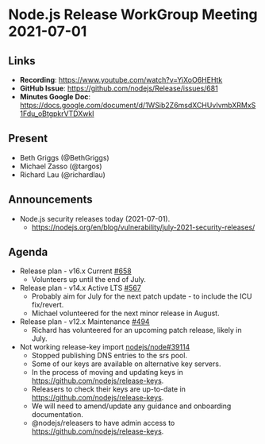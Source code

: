 # Node.js Release WorkGroup Meeting 2021-07-01

## Links

* **Recording**: https://www.youtube.com/watch?v=YiXoO6HEHtk
* **GitHub Issue**: https://github.com/nodejs/Release/issues/681
* **Minutes Google Doc**: https://docs.google.com/document/d/1WSib2Z6msdXCHUvIvmbXRMxS1Fdu_oBtgpkrVTDXwkI

## Present

* Beth Griggs (@BethGriggs)
* Michael Zasso (@targos)
* Richard Lau (@richardlau)

## Announcements

* Node.js security releases today (2021-07-01).
  * https://nodejs.org/en/blog/vulnerability/july-2021-security-releases/

## Agenda

* Release plan - v16.x Current [#658](https://github.com/nodejs/Release/issues/658)
  * Volunteers up until the end of July.
* Release plan - v14.x Active LTS [#567](https://github.com/nodejs/Release/issues/567)
  * Probably aim for July for the next patch update - to include the ICU fix/revert.
  * Michael volunteered for the next minor release in August.
* Release plan - v12.x Maintenance [#494](https://github.com/nodejs/Release/issues/494)
  * Richard has volunteered for an upcoming patch release, likely in July.
* Not working release-key import [nodejs/node#39114](https://github.com/nodejs/node/issues/39114)
  * Stopped publishing DNS entries to the srs pool.
  * Some of our keys are available on alternative key servers.
  * In the process of moving and updating keys in https://github.com/nodejs/release-keys.
  * Releasers to check their keys are up-to-date in https://github.com/nodejs/release-keys.
  * We will need to amend/update any guidance and onboarding documentation.
  * @nodejs/releasers to have admin access to https://github.com/nodejs/release-keys.
